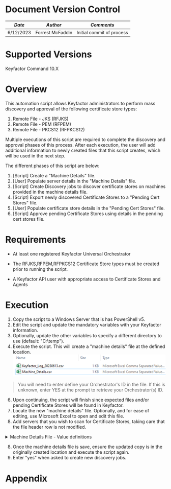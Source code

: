 # **Document Version Control**

| **_Date_** | **_Author_** | **_Comments_** |
|--|--|--|
| 6/12/2023 | Forrest McFaddin | Initial commit of process |

# **Supported Versions**

Keyfactor Command 10.X

# **Overview**
This automation script allows Keyfactor administrators to perform mass discovery and approval of the following certificate store types:
1. Remote File - JKS (RFJKS)
2. Remote File - PEM (RFPEM)
3. Remote File - PKCS12 (RFPKCS12)

Multiple executions of this script are required to complete the discovery and approval phases of this process. After each execution, the user will add additional information to newly created files that this script creates, which will be used in the next step.

The different phases of this script are below:

1. [Script]  Create a "Machine Details" file.
2. [User]    Populate server details in the "Machine Details" file.
2. [Script]  Create Discovery jobs to discover certificate stores on machines provided in the machine details file.
3. [Script]  Export newly discovered Certificate Stores to a "Pending Cert Stores" file.
4. [User]    Populate certificate store details in the "Pending Cert Stores" file.
5. [Script]  Approve pending Certificate Stores using details in the pending cert stores file.

# **Requirements**

* At least one registered Keyfactor Universal Orchestrator

* The RFJKS,RFPEM,RFPKCS12 Certificate Store types must be created prior to running the script.

* A Keyfactor API user with appropriate access to Certificate Stores and Agents

# **Execution**

1. Copy the script to a Windows Server that is has PowerShell v5.
2. Edit the script and update the mandatory variables with your Keyfactor information.
3. Optionally, update the other variables to specify a different directory to use (default: "C:\temp").
4. Execute the script. This will create a "machine details" file at the defined location.
![](images/KF-Approve-CertStores-MachineDetails.png)
>You will need to enter define your Orchestrator's ID in the file. If this is unknown, enter YES at the prompt to retrieve your Orchestrator(s) ID.  <IMAGE>
6. Upon continuing, the script will finish since expected files and/or pending Certificate Stores will be found in Keyfactor.
7. Locate the new "machine details" file. Optionally, and for ease of editing, use Microsoft Excel to open and edit this file.  <IMAGE>
8. Add servers that you wish to scan for Certificate Stores, taking care that the file header row is not modified.
  
<details><summary>Machine Details File - Value definitions</summary>
  
  
  ### Machine Details File - Details
  The acceptable values are:
  * StoreType(RFJKS/RFPEM/RFPKCS12)
     * (String) The type of Certificate Store to scan for: RFJKS, RFPEM, or RFPKCS12.
  * OrchestratorID
     * (GUID) The ID of the Keyfactor Orchestrator to perform discovery
  * MachineName
     * (String) The FQDN of the server to be scanned
  * ServerUsername
     * (String) The username of the account used for authenticating to the server, which has appropriate access.
  * ServerPassword
     * (String) The password of the account (above).
  * UseSSL
     * (Boolean) Whether SSL (WinRM HTTPS) will be used when connecting to the target sserver.
  * DirectoriesToSearch
     * (String) The filepath to start recursive scanning.
  * DirectoriesToIgnore
     * (String) Directory
  
  Additional information about Certificate Store Discovery can be found in the official Keyfactor Documentation here: [Keyfactor Certificate Store Discovery](https://software.keyfactor.com/Content/ReferenceGuide/Certificate%20Store%20Discovery.htm?Highlight=certificate%20store%20discovery "Keyfactor Certificate Store Discovery")
    
  </p>
  </details>
  
  8. Once the machine details file is save, ensure the updated copy is in the originally created location and execute the script again.
  9. Enter "yes" when asked to create new discovery jobs.
  
  
  
  
  
  
  
  
  
  
  #  Appendix
  


```
